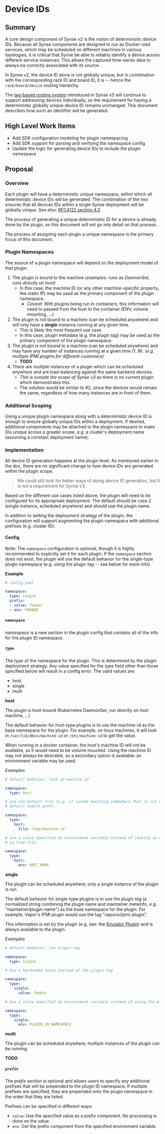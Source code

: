 # Device IDs
## Summary
A core design component of Synse v2 is the notion of deterministic device IDs. Because all
Synse components are designed to run as Docker-ized services, which may be scheduled on different
machines in various topologies, it is critical that Synse be able to reliably identify a device
across different service instances. This allows the captured time-series data to always be
correctly associated with its source. 

In Synse v2, the device ID alone is not globally unique, but in combination with the corresponding
rack ID and board ID, it is -- hence the `rack/board/device` routing hierarchy.

The [tag-based routing system](tags.md) introduced in Synse v3 will continue to support addressing
devices individually, so the requirement for having a deterministic globally unique device ID
remains unchanged. This document describes how such an identifier will be generated.

## High Level Work Items
- Add SDK configuration modeling for plugin namespacing
- Add SDK support for parsing and verifying the namespace config
- Update the logic for generating device IDs to include the plugin namespace

## Proposal
### Overview
Each plugin will have a deterministic unique namespace, within which all deterministic device IDs
will be generated. The combination of the two ensures that all devices IDs within a single Synse
deployment will be globally unique. See also: [RFC4122 section 4.3](https://tools.ietf.org/html/rfc4122#section-4.3).

The process of generating a unique deterministic ID for a device is already done by the plugin,
so this document will not go into detail on that process.

The process of assigning each plugin a unique namespace is the primary focus of this document.

### Plugin Namespaces
The source of a plugin namespace will depend on the deployment model of that plugin.

1. The plugin is bound to the machine *(examples: runs as DaemonSet, runs directly on host)*
   - In this case, the machine ID (or any other machine-specific property, like
     static IP) may be used as the primary component of the plugin namespace.
     - *Caveat*: With plugins being run in containers, this information will need to passed
       from the host to the container (ENV, volume mounting, ...)
2. The plugin is not bound to a machine (can be scheduled anywhere) and will only have a **single**
instance running at any given time.
   - This is likely the most frequent use case.
   - In this case, plugin metadata (e.g. the plugin *tag*) may be used as the primary component of
     the plugin namespace.
3. The plugin is not bound to a machine (can be scheduled anywhere) and may have any number
of instances running at a given time (1..N). *(e.g. multiple IPMI plugins for different customers)*
   - **TODO**
4. There are multiple instances of a plugin which can be scheduled anywhere and are load-balancing
against the same backend devices.
   - *This is outside the scope of Synse v3* as there is no current plugin which demonstrates this.
   - The solution would be similar to #2, since the devices would remain the same, regardless of
     how many instances are in front of them.

### Additional Scoping
Using a unique plugin namespace along with a deterministic device ID is enough to
ensure globally unique IDs within a deployment. If desired, additional components may be attached
to the plugin namespace to make IDs unique across a greater scope, e.g. a cluster's deployment
name (assuming a constant deployment name).

### Implementation
All device ID generation happens at the plugin level. As mentioned earlier in the doc,
there are no significant change to how device IDs are generated within the plugin scope.

> We could still look for better ways of doing device ID generation, but it is not a requirement
> for Synse v3.

Based on the different use cases listed above, the plugin will need to be configured for its
appropriate deployment. The default should be case 2 (single instance, scheduled anywhere) and
should use the plugin name.

In addition to setting the deployment strategy of the plugin, the configuration will support
augmenting the plugin namespace with additional prefixes (e.g. cluster ID).

#### Config
Note: The `namespace` configuration is optional, though it is highly recommended to explicitly
set it for each plugin. If the `namespace` section does not exist, the plugin will use the default
behavior for the *single*-type plugin namespace (e.g. using the plugin *tag* -- see below for more info).

**Example**
```yaml
# config.yaml

namespace:
  type: single
  prefix:
  - value: foobar
  - env: FOOBAR
```

##### `namespace`
*namespace* is a new section in the plugin config that contains all of the info for
the plugin ID namespace.

##### `type`
The *type* of the namespace for the plugin. This is determined by the plugin deployment
strategy. Any value specified for the *type* field other than those specified
below will result in a config error. The valid values are:

- host
- single
- multi

**host**

The plugin is host-bound (Kubernetes DaemonSet, run directly on host machine, ...)

The default behavior for *host*-type plugins is to use the machine-id as the base namespace
for the plugin. For example, on linux machines, it will look in `/var/lib/dbus/machine-id`
or `/etc/machine-id` to get the value.

When running in a docker container, the host's machine ID will not be available, so it would
need to be volume mounted. Using the machine ID may not always be desirable, so a secondary option
is available: an environment variable may be used. 

*Examples*

```yaml
# default behavior: look up machine id

namespace:
  type: host
``` 

```yaml
# use non-default file (e.g. if volume mounting somewhere that is not on the
# default search path)

namespace:
  type:
    host:
      file: /tmp/machine-id
```

```yaml
# use a value specified by environment variable instead of looking up machine
# id from file

namespace:
  type:
    host:
      env: HOST_NAME
```


**single**

The plugin can be scheduled anywhere; only a single instance of the plugin is run.

The default behavior for *single*-type plugins is to use the plugin *tag* (a normalized string
combining the plugin name and maintainer metainfo, e.g. "maintainer/plugin-name") as the
base namespace for the plugin. For example, Vapor's IPMI plugin would use the tag "vaporio/ipmi-plugin".

This information is set by the plugin (e.g. see: the [Emulator Plugin](https://github.com/vapor-ware/synse-emulator-plugin/blob/8abac25404d5c341f55441b418f9fc88a8e6fdcc/main.go#L10-L24))
and is always available to the plugin.

*Examples*

```yaml
# default behavior: use plugin tag

namespace:
  type: single
```

```yaml
# Use a hardcoded value instead of the plugin tag

namespace:
  type:
    single:
      value: foobar
```

```yaml
# Use a value specified by environment variable instead of using the plugin tag

namespace:
  type:
    single:
      env: PLUGIN_ID_NAMESPACE
```

**multi**

The plugin can be scheduled anywhere; multiple instances of the plugin can be running.

**TODO**


##### `prefix`
The *prefix* section is optional and allows users to specify any additional prefixes that will
be prepended to the plugin ID namespace. If multiple prefixes are specified, they are prepended
onto the plugin namespace in the order that they are listed.

Prefixes can be specified in different ways:

- `value`: Use the specified value as a prefix component. No processing is done on the value.
- `env`: Get the prefix component from the specified environment variable.